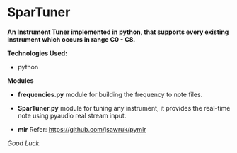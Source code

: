 SparTuner
=========

**An Instrument Tuner implemented in python, that supports every existing instrument which occurs in range C0 - C8.**

**Technologies Used:**
- python

**Modules**
- **frequencies.py**
module for building the frequency to note files.

- **SparTuner.py**
module for tuning any instrument, it provides the real-time note using pyaudio real stream input.

- **mir**
Refer: https://github.com/jsawruk/pymir

*Good Luck.*
